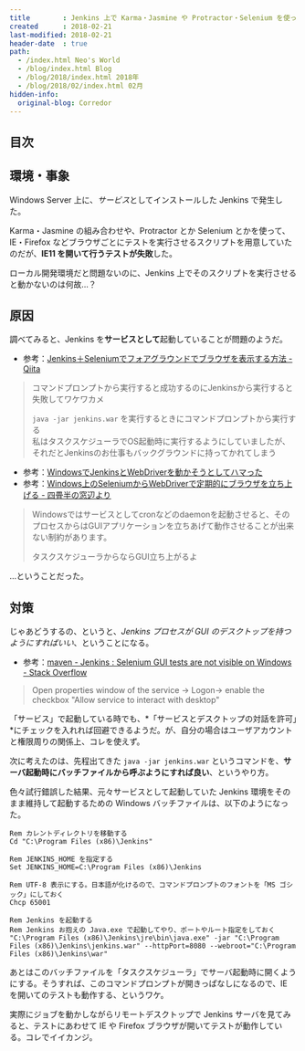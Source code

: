 ```yaml
---
title        : Jenkins 上で Karma・Jasmine や Protractor・Selenium を使ったブラウザテストが正常に動作しない問題、こうやって対応した
created      : 2018-02-21
last-modified: 2018-02-21
header-date  : true
path:
  - /index.html Neo's World
  - /blog/index.html Blog
  - /blog/2018/index.html 2018年
  - /blog/2018/02/index.html 02月
hidden-info:
  original-blog: Corredor
---
```


## 目次

## 環境・事象

Windows Server 上に、*サービス*としてインストールした Jenkins で発生した。

Karma・Jasmine の組み合わせや、Protractor とか Selenium とかを使って、IE・Firefox などブラウザごとにテストを実行させるスクリプトを用意していたのだが、**IE11 を開いて行うテストが失敗**した。

ローカル開発環境だと問題ないのに、Jenkins 上でそのスクリプトを実行させると動かないのは何故…？

## 原因

調べてみると、Jenkins を**サービスとして**起動していることが問題のようだ。

- 参考：[Jenkins＋Seleniumでフォアグラウンドでブラウザを表示する方法 - Qiita](https://qiita.com/oh_rusty_nail/items/237a6acd2dc23aece9f0)

> コマンドプロンプトから実行すると成功するのにJenkinsから実行すると失敗してワケワカメ
> 
> `java -jar jenkins.war` を実行するときにコマンドプロンプトから実行する  
> 私はタスクスケジューラでOS起動時に実行するようにしていましたが、それだとJenkinsのお仕事もバックグラウンドに持ってかれてしまう

- 参考：[WindowsでJenkinsとWebDriverを動かそうとしてハマった](http://daipresents.com/2014/windows-webdriver/)
- 参考：[Windows上のSeleniumからWebDriverで定期的にブラウザを立ち上げる - 四畳半の窓辺より](http://asaby.hatenablog.com/entry/2013/01/23/000421)

> Windowsではサービスとしてcronなどのdaemonを起動させると、そのプロセスからはGUIアプリケーションを立ちあげて動作させることが出来ない制約があります。
> 
> タスクスケジューラからならGUI立ち上がるよ

…ということだった。

## 対策

じゃあどうするの、というと、*Jenkins プロセスが GUI のデスクトップを持つようにすればいい*、ということになる。

- 参考：[maven - Jenkins : Selenium GUI tests are not visible on Windows - Stack Overflow](https://stackoverflow.com/questions/9618774/jenkins-selenium-gui-tests-are-not-visible-on-windows)

> Open properties window of the service -> Logon-> enable the checkbox "Allow service to interact with desktop"

「サービス」で起動している時でも、*「サービスとデスクトップの対話を許可」*にチェックを入れれば回避できるようだ。が、自分の場合はユーザアカウントと権限周りの関係上、コレを使えず。

次に考えたのは、先程出てきた `java -jar jenkins.war` というコマンドを、**サーバ起動時にバッチファイルから呼ぶようにすれば良い**、というやり方。

色々試行錯誤した結果、元々サービスとして起動していた Jenkins 環境をそのまま維持して起動するための Windows バッチファイルは、以下のようになった。

```batch
Rem カレントディレクトリを移動する
Cd "C:\Program Files (x86)\Jenkins"

Rem JENKINS_HOME を指定する
Set JENKINS_HOME=C:\Program Files (x86)\Jenkins

Rem UTF-8 表示にする。日本語が化けるので、コマンドプロンプトのフォントを「MS ゴシック」にしておく
Chcp 65001

Rem Jenkins を起動する
Rem Jenkins お抱えの Java.exe で起動してやり、ポートやルート指定をしておく
"C:\Program Files (x86)\Jenkins\jre\bin\java.exe" -jar "C:\Program Files (x86)\Jenkins\jenkins.war" --httpPort=8080 --webroot="C:\Program Files (x86)\Jenkins\war"
```

あとはこのバッチファイルを「タスクスケジューラ」でサーバ起動時に開くようにする。そうすれば、このコマンドプロンプトが開きっぱなしになるので、IE を開いてのテストも動作する、というワケ。

実際にジョブを動かしながらリモートデスクトップで Jenkins サーバを見てみると、テストにあわせて IE や Firefox ブラウザが開いてテストが動作している。コレでイイカンジ。
